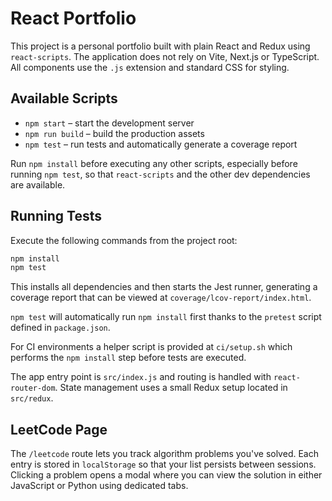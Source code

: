 # React Portfolio

This project is a personal portfolio built with plain React and Redux using `react-scripts`. The application does not rely on Vite, Next.js or TypeScript. All components use the `.js` extension and standard CSS for styling.

## Available Scripts

- `npm start` – start the development server
- `npm run build` – build the production assets
- `npm test` – run tests and automatically generate a coverage report

Run `npm install` before executing any other scripts, especially before running `npm test`, so that `react-scripts` and the other dev dependencies are available.

## Running Tests

Execute the following commands from the project root:

```sh
npm install
npm test
```

This installs all dependencies and then starts the Jest runner, generating a coverage report that can be viewed at `coverage/lcov-report/index.html`.

`npm test` will automatically run `npm install` first thanks to the `pretest` script defined in `package.json`.

For CI environments a helper script is provided at `ci/setup.sh` which performs the `npm install` step before tests are executed.

The app entry point is `src/index.js` and routing is handled with `react-router-dom`.
State management uses a small Redux setup located in `src/redux`.

## LeetCode Page

The `/leetcode` route lets you track algorithm problems you've solved. Each entry
is stored in `localStorage` so that your list persists between sessions. Clicking
a problem opens a modal where you can view the solution in either JavaScript or
Python using dedicated tabs.

